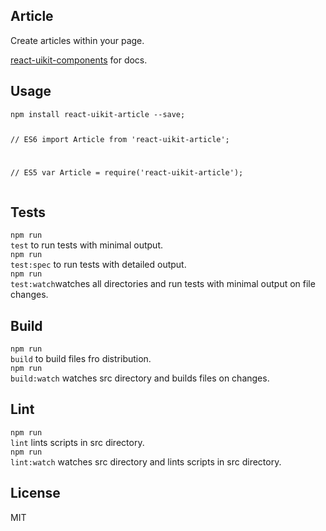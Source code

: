 <div><section><h1>Article</h1><p>Create articles within your page.</p><p><a href="https://github.com/otissv/react-uikit-components">react-uikit-components</a> for docs.</p></section><section><h2>Usage</h2><pre data-kitid="ciitd2kdk00007omdxf16karc"><code>npm install react-uikit-article --save;

// ES6
import Article from &#x27;react-uikit-article&#x27;;

// ES5
var Article = require(&#x27;react-uikit-article&#x27;);
</code></pre></section><section><h2>Tests</h2><p><code>npm run test</code> to run tests with minimal output.<br/><code>npm run test:spec</code> to run tests with detailed output.<br/><code>npm run test:watch</code>watches all directories and run tests with minimal output on file changes.<br/></p></section><section><h2>Build</h2><p><code>npm run build</code> to build files fro distribution.<br/><code>npm run build:watch</code> watches src directory and builds files on changes.<br/></p></section><section><h2>Lint</h2><p><code>npm run lint</code> lints scripts in src directory.<br/><code>npm run lint:watch</code> watches src directory and lints scripts in src directory.<br/></p></section><section><h2>License</h2><p>MIT</p></section></div>